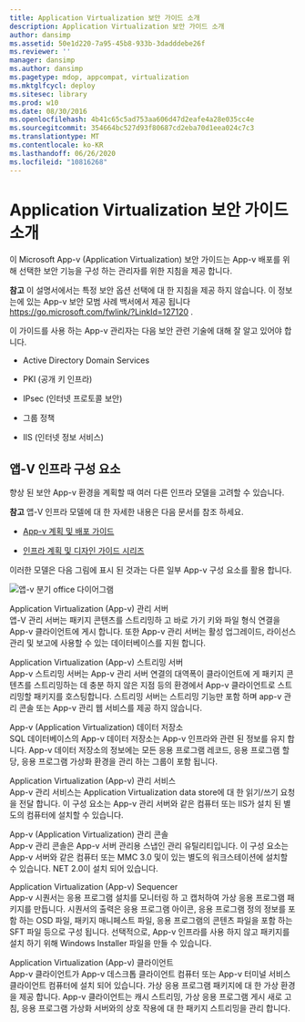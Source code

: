 ```yaml
---
title: Application Virtualization 보안 가이드 소개
description: Application Virtualization 보안 가이드 소개
author: dansimp
ms.assetid: 50e1d220-7a95-45b8-933b-3dadddebe26f
ms.reviewer: ''
manager: dansimp
ms.author: dansimp
ms.pagetype: mdop, appcompat, virtualization
ms.mktglfcycl: deploy
ms.sitesec: library
ms.prod: w10
ms.date: 08/30/2016
ms.openlocfilehash: 4b41c65c5ad753aa606d47d2eafe4a28e035cc4e
ms.sourcegitcommit: 354664bc527d93f80687cd2eba70d1eea024c7c3
ms.translationtype: MT
ms.contentlocale: ko-KR
ms.lasthandoff: 06/26/2020
ms.locfileid: "10816268"
---
```

# Application Virtualization 보안 가이드 소개


이 Microsoft App-v (Application Virtualization) 보안 가이드는 App-v 배포를 위해 선택한 보안 기능을 구성 하는 관리자를 위한 지침을 제공 합니다.

**참고**  이 설명서에서는 특정 보안 옵션 선택에 대 한 지침을 제공 하지 않습니다. 이 정보는에 있는 App-v 보안 모범 사례 백서에서 제공 됩니다 <https://go.microsoft.com/fwlink/?LinkId=127120> .

 

이 가이드를 사용 하는 App-v 관리자는 다음 보안 관련 기술에 대해 잘 알고 있어야 합니다.

-   Active Directory Domain Services

-   PKI (공개 키 인프라)

-   IPsec (인터넷 프로토콜 보안)

-   그룹 정책

-   IIS (인터넷 정보 서비스)

## 앱-V 인프라 구성 요소


향상 된 보안 App-v 환경을 계획할 때 여러 다른 인프라 모델을 고려할 수 있습니다.

**참고**  앱-V 인프라 모델에 대 한 자세한 내용은 다음 문서를 참조 하세요.

-   [App-v 계획 및 배포 가이드](https://go.microsoft.com/fwlink/?LinkId=122063)

-   [인프라 계획 및 디자인 가이드 시리즈](https://go.microsoft.com/fwlink/?LinkId=151986)

 

이러한 모델은 다음 그림에 표시 된 것과는 다른 일부 App-v 구성 요소를 활용 합니다.

![앱-v 분기 office 다이어그램](images/appvbranchoffices.gif)

<a href="" id="application-virtualization--app-v--management-server"></a>Application Virtualization (App-v) 관리 서버  
앱-V 관리 서버는 패키지 콘텐츠를 스트리밍하 고 바로 가기 키와 파일 형식 연결을 App-v 클라이언트에 게시 합니다. 또한 App-v 관리 서버는 활성 업그레이드, 라이선스 관리 및 보고에 사용할 수 있는 데이터베이스를 지원 합니다.

<a href="" id="application-virtualization--app-v--streaming-server"></a>Application Virtualization (App-v) 스트리밍 서버  
App-v 스트리밍 서버는 App-v 관리 서버 연결의 대역폭이 클라이언트에 게 패키지 콘텐츠를 스트리밍하는 데 충분 하지 않은 지점 등의 환경에서 App-v 클라이언트로 스트리밍할 패키지를 호스팅합니다. 스트리밍 서버는 스트리밍 기능만 포함 하며 app-v 관리 콘솔 또는 App-v 관리 웹 서비스를 제공 하지 않습니다.

<a href="" id="application-virtualization--app-v--data-store"></a>App-v (Application Virtualization) 데이터 저장소  
SQL 데이터베이스의 App-v 데이터 저장소는 App-v 인프라와 관련 된 정보를 유지 합니다. App-v 데이터 저장소의 정보에는 모든 응용 프로그램 레코드, 응용 프로그램 할당, 응용 프로그램 가상화 환경을 관리 하는 그룹이 포함 됩니다.

<a href="" id="application-virtualization--app-v--management-service"></a>Application Virtualization (App-v) 관리 서비스  
App-v 관리 서비스는 Application Virtualization data store에 대 한 읽기/쓰기 요청을 전달 합니다. 이 구성 요소는 App-v 관리 서버와 같은 컴퓨터 또는 IIS가 설치 된 별도의 컴퓨터에 설치할 수 있습니다.

<a href="" id="application-virtualization--app-v--management-console"></a>App-v (Application Virtualization) 관리 콘솔  
App-v 관리 콘솔은 App-v 서버 관리용 스냅인 관리 유틸리티입니다. 이 구성 요소는 App-v 서버와 같은 컴퓨터 또는 MMC 3.0 및이 있는 별도의 워크스테이션에 설치할 수 있습니다. NET 2.0이 설치 되어 있습니다.

<a href="" id="application-virtualization--app-v--sequencer"></a>Application Virtualization (App-v) Sequencer  
App-v 시퀀서는 응용 프로그램 설치를 모니터링 하 고 캡처하여 가상 응용 프로그램 패키지를 만듭니다. 시퀀서의 출력은 응용 프로그램 아이콘, 응용 프로그램 정의 정보를 포함 하는 OSD 파일, 패키지 매니페스트 파일, 응용 프로그램의 콘텐츠 파일을 포함 하는 SFT 파일 등으로 구성 됩니다. 선택적으로, App-v 인프라를 사용 하지 않고 패키지를 설치 하기 위해 Windows Installer 파일을 만들 수 있습니다.

<a href="" id="application-virtualization--app-v--client"></a>Application Virtualization (App-v) 클라이언트  
App-v 클라이언트가 App-v 데스크톱 클라이언트 컴퓨터 또는 App-v 터미널 서비스 클라이언트 컴퓨터에 설치 되어 있습니다. 가상 응용 프로그램 패키지에 대 한 가상 환경을 제공 합니다. App-v 클라이언트는 캐시 스트리밍, 가상 응용 프로그램 게시 새로 고침, 응용 프로그램 가상화 서버와의 상호 작용에 대 한 패키지 스트리밍을 관리 합니다.

 

 





